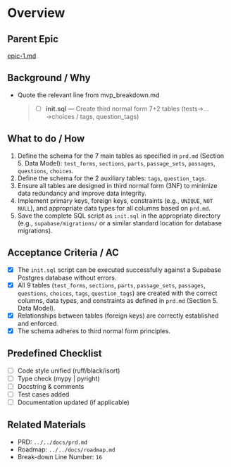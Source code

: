 # Overview

## Parent Epic
[epic-1.md](./epic-1.md)

## Background / Why

- Quote the relevant line from mvp_breakdown.md
  > - [ ] **init.sql** ― Create third normal form 7+2 tables (tests→…→choices / tags, question_tags)

## What to do / How

1. Define the schema for the 7 main tables as specified in `prd.md` (Section 5. Data Model): `test_forms`, `sections`, `parts`, `passage_sets`, `passages`, `questions`, `choices`.
2. Define the schema for the 2 auxiliary tables: `tags`, `question_tags`.
3. Ensure all tables are designed in third normal form (3NF) to minimize data redundancy and improve data integrity.
4. Implement primary keys, foreign keys, constraints (e.g., `UNIQUE`, `NOT NULL`), and appropriate data types for all columns based on `prd.md`.
5. Save the complete SQL script as `init.sql` in the appropriate directory (e.g., `supabase/migrations/` or a similar standard location for database migrations).

## Acceptance Criteria / AC

- [x] The `init.sql` script can be executed successfully against a Supabase Postgres database without errors.
- [x] All 9 tables (`test_forms`, `sections`, `parts`, `passage_sets`, `passages`, `questions`, `choices`, `tags`, `question_tags`) are created with the correct columns, data types, and constraints as defined in `prd.md` (Section 5. Data Model).
- [x] Relationships between tables (foreign keys) are correctly established and enforced.
- [x] The schema adheres to third normal form principles.

## Predefined Checklist

- [ ] Code style unified (ruff/black/isort)
- [ ] Type check (mypy | pyright)
- [ ] Docstring & comments
- [ ] Test cases added
- [ ] Documentation updated (if applicable)

## Related Materials

- PRD: `../../docs/prd.md`
- Roadmap: `../../docs/roadmap.md`
- Break-down Line Number: `16`

